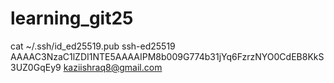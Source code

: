 # learning_git25
cat ~/.ssh/id_ed25519.pub ssh-ed25519 AAAAC3NzaC1lZDI1NTE5AAAAIPM8b009G774b31jYq6FzrzNYO0CdEB8KkS3UZ0GqEy9 kaziishraq8@gmail.com
